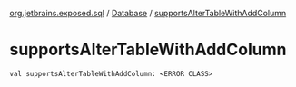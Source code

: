 [org.jetbrains.exposed.sql](../index.md) / [Database](index.md) / [supportsAlterTableWithAddColumn](.)

# supportsAlterTableWithAddColumn

`val supportsAlterTableWithAddColumn: <ERROR CLASS>`